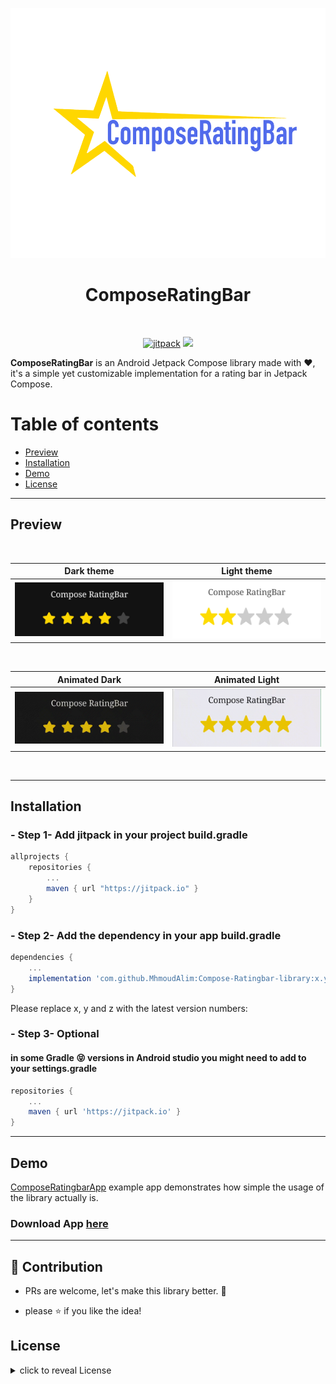 <p align="center">
<img src="https://github.com/MhmoudAlim/Compose-Ratingbar-library/blob/master/blob/logo/compoesRatingBarLogo.png?https://github.com/MhmoudAlim/Compose-Ratingbar-library/blob/master/blob/logo/compoesRatingBarLogo.png?raw=true" alt="ComposeRatingBar" height="400"/>
</p>
<h1 align="center">ComposeRatingBar</h1>


<br/>
<p align="center">
	<a href="https://jitpack.io/#MhmoudAlim/Compose-Ratingbar-library)"> <img src="https://jitpack.io/v/MhmoudAlim/Compose-Ratingbar-library.svg" height="20" alt="jitpack"/></a>
<a href="https://twitter.com/intent/tweet?text=ComposeRatingBar%20is%20a%20simple%20implementation%20for%20rating%20bar%20in%20Jetpack%20Compose%20https://github.com/MhmoudAlim/Compose-Ratingbar-library%20#android%20#kotlin%20#java%20#library%20#developers"><img src="https://img.shields.io/twitter/url/http/shields.io.svg?style=social" height="20"/></a>




**ComposeRatingBar**  is an Android Jetpack Compose library made with :heart:, it's a simple yet customizable implementation for a rating bar in Jetpack Compose.


# Table of contents

- [Preview](#preview)
- [Installation](#installation)
- [Demo](#demo)
- [License](#license)


---
## Preview




<br/>

Dark theme            |  Light theme
:-------------------------:|:-------------------------:
![](https://github.com/MhmoudAlim/Compose-Ratingbar-library/blob/master/blob/screenshots/composeratingbar_sample3.png?raw=true)  |   ![](https://github.com/MhmoudAlim/Compose-Ratingbar-library/blob/master/blob/screenshots/composeratingbar_sample4.png?raw=true)


<br/>

Animated Dark            |  Animated Light
:-------------------------:|:-------------------------:
![](https://github.com/MhmoudAlim/Compose-Ratingbar-library/blob/master/blob/screenshots/Compose-Ratingbar-library_sample1.gif?raw=true)  |  ![](https://github.com/MhmoudAlim/Compose-Ratingbar-library/blob/master/blob/screenshots/Compose-Ratingbar-library_sample2.gif?raw=true)


<br/>

---
## Installation

### - Step 1- Add jitpack in your project build.gradle
```groovy
allprojects {
    repositories {
        ...
        maven { url "https://jitpack.io" }
    }
}
```

### - Step 2- Add the dependency in your app build.gradle

```groovy
dependencies {
    ...
    implementation 'com.github.MhmoudAlim:Compose-Ratingbar-library:x.y.z'
}
```
Please replace x, y and z with the latest version numbers: [](https://jitpack.io/v/MhmoudAlim/Compose-Ratingbar-library.svg)

### - Step 3- Optional

#### in some **Gradle** :stuck_out_tongue_closed_eyes: versions in Android studio you might need to add to your settings.gradle
```groovy
repositories {
    ...
    maven { url 'https://jitpack.io' }
}
```

---
## Demo

[ComposeRatingbarApp](https://github.com/MhmoudAlim/Compose-Ratingbar-library/tree/master/demo)
example app demonstrates how simple the usage of the library actually is.
</br>
### Download App [here](https://github.com/MhmoudAlim/Compose-Ratingbar-library/raw/master/blob/apk/demo-release.apk)

---
## :clap: Contribution

- PRs are welcome, let's make this library better. :raised_hands:

- please :star: if you like the idea!


## License

<details>
    <summary>
        click to reveal License
    </summary>

```
Licensed under the Apache License, Version 2.0 (the "License");
you may not use this file except in compliance with the License.
You may obtain a copy of the License at

   https://www.apache.org/licenses/LICENSE-2.0

Unless required by applicable law or agreed to in writing, software
distributed under the License is distributed on an "AS IS" BASIS,
WITHOUT WARRANTIES OR CONDITIONS OF ANY KIND, either express or implied.
See the License for the specific language governing permissions and
limitations under the License.
```

</details>

